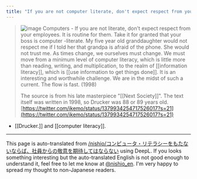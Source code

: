 ```yaml
---
title: "If you are not computer literate, don't expect respect from your employees"
---
```


> ![image](https://gyazo.com/f15cd8fc94d11d321a78cbefc548f0bc/thumb/1000)
> Computers - If you are not literate, don't expect respect from your employees. It is routine for them. Take it for granted that your boss is computer -literate. My five year old granddaughter would not respect me if I told her that grandpa is afraid of the phone. She would not trust me.
>  As times change, we ourselves must change. We must move from a minimum level of computer literacy, which is little more than reading, writing, and multiplication, to the realm of [[information literacy]], which is [[use information to get things done]]. It is an interesting and worthwhile challenge.
>  We are in the midst of such a current. The flow is fast.
>  (1998)
>
> The source is from his late masterpiece "[[Next Society]]". The text itself was written in 1998, so Drucker was 88 or 89 years old.
[https://twitter.com/ikemo/status/1379934254717526017?s=21](https://twitter.com/ikemo/status/1379934254717526017?s=21)

- [[Drucker.]] and [[computer literacy]].

---
This page is auto-translated from [/nishio/コンピュータ・リテラシーをもたないならば、社員からの敬意を期待してはならない](https://scrapbox.io/nishio/コンピュータ・リテラシーをもたないならば、社員からの敬意を期待してはならない) using DeepL. If you looks something interesting but the auto-translated English is not good enough to understand it, feel free to let me know at [@nishio_en](https://twitter.com/nishio_en). I'm very happy to spread my thought to non-Japanese readers.